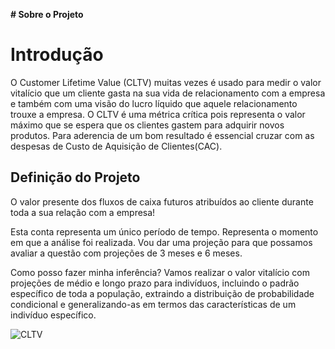 **# Sobre o Projeto**
# Introdução
O Customer Lifetime Value (CLTV) muitas vezes é usado para medir o valor vitalício que um cliente gasta na sua vida de relacionamento com a empresa e também com uma visão do lucro líquido que aquele relacionamento trouxe a empresa. O CLTV é uma métrica crítica pois representa o valor máximo que se espera que os clientes gastem para adquirir novos produtos. Para aderencia de um bom resultado é essencial cruzar com as despesas de Custo de Aquisição de Clientes(CAC).
## Definição do Projeto
O valor presente dos fluxos de caixa futuros atribuídos ao cliente durante toda a sua relação com a empresa!

Esta conta representa um único período de tempo. Representa o momento em que a análise foi realizada. Vou dar uma projeção para que possamos avaliar a questão com projeções de 3 meses e 6 meses.

Como posso fazer minha inferência? Vamos realizar o valor vitalício com projeções de médio e longo prazo para indivíduos, incluindo o padrão específico de toda a população, extraindo a distribuição de probabilidade condicional e generalizando-as em termos das características de um indivíduo específico.

![CLTV](https://user-images.githubusercontent.com/74688664/235321212-fcea6e56-e3e7-4b1d-be13-1787ed4b2d28.png)
